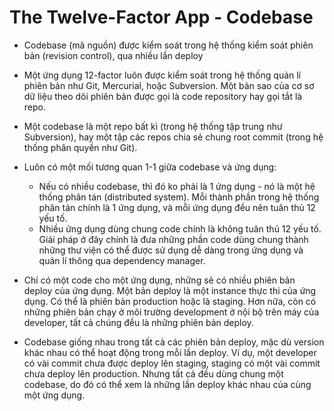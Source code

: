 # The Twelve-Factor App - Codebase

- Codebase (mã nguồn) được kiểm soát trong hệ thống kiểm soát phiên bản (revision control), qua nhiều lần deploy
- Một ứng dụng 12-factor luôn được kiểm soát trong hệ thống quản lí phiên bản như Git, Mercurial, hoặc Subversion. Một bản sao của cơ sơ dữ liệu theo dõi phiên bản được gọi là code repository hay gọi tắt là repo.
- Một codebase là một repo bất kì (trong hệ thống tập trung như Subversion), hay một tập các repos chia sẻ chung root commit (trong hệ thống phân quyền như Git).
- Luôn có một mối tương quan 1-1 giữa codebase và ứng dụng:
    - Nếu có nhiều codebase, thì đó ko phải là 1 ứng dụng - nó là một hệ thống phân tán (distributed system). Mỗi thành phần trong hệ thống phân tán chính là 1 ứng dụng, và mỗi ứng dụng đều nên tuân thủ 12 yếu tố.
    - Nhiều ứng dụng dùng chung code chính là không tuân thủ 12 yếu tố.  Giải pháp ở đây chính là đưa những phần code dùng chung thành những thư viện có thể được sử dụng dễ dàng trong ứng dụng và quản lí thông qua dependency manager.

- Chỉ có một code cho một ứng dụng, những sẽ có nhiều phiên bản deploy của ứng dụng. Một bản deploy là một instance thực thi của ứng dụng. Có thể là phiên bản production hoặc là staging. Hơn nữa, còn có những phiên bản chạy ở môi trường development ở nội bộ trên máy của developer, tất cả chúng đều là những phiên bản deploy.
- Codebase giống nhau trong tất cả các phiên bản deploy, mặc dù version khác nhau có thể hoạt động trong mỗi lần deploy. Ví dụ, một developer có vài commit chưa được deploy lên staging, staging có một vài commit chưa deploy lên production. Nhưng tất cả đều dùng chung một codebase, do đó có thể xem là những lần deploy khác nhau của cùng một ứng dụng.
